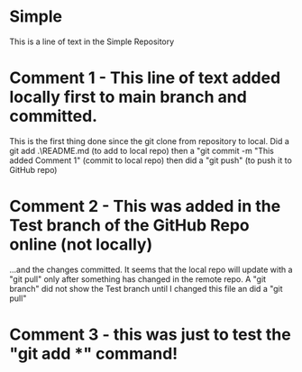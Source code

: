 # Simple

This is a line of text in the Simple Repository

# Comment 1 - This line of text added locally first to main branch and committed.
This is the first thing done since the git clone from repository to local.
Did a git add .\README.md (to add to local repo)
then a "git commit -m "This added Comment 1" (commit to local repo)
then did a "git push" (to push it to GitHub repo)

# Comment 2 - This was added in the Test branch of the GitHub Repo online (not locally)
...and the changes committed.
It seems that the local repo will update with a "git pull" only after something has changed in the remote repo.
A "git branch" did not show the Test branch until I changed this file an did a "git pull"

# Comment 3 - this was just to test the "git add *" command!
